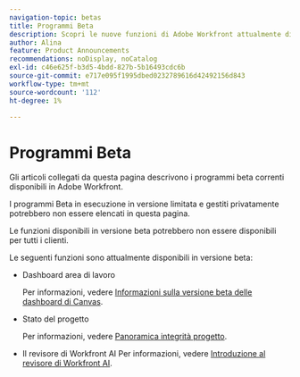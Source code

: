 ```yaml
---
navigation-topic: betas
title: Programmi Beta
description: Scopri le nuove funzioni di Adobe Workfront attualmente disponibili per tutti o per un numero limitato di clienti in una versione beta.
author: Alina
feature: Product Announcements
recommendations: noDisplay, noCatalog
exl-id: c46e625f-b3d5-4bdd-827b-5b16493cdc6b
source-git-commit: e717e095f1995dbed0232789616d42492156d843
workflow-type: tm+mt
source-wordcount: '112'
ht-degree: 1%

---
```


# Programmi Beta

Gli articoli collegati da questa pagina descrivono i programmi beta correnti disponibili in Adobe Workfront.

I programmi Beta in esecuzione in versione limitata e gestiti privatamente potrebbero non essere elencati in questa pagina.

Le funzioni disponibili in versione beta potrebbero non essere disponibili per tutti i clienti.

Le seguenti funzioni sono attualmente disponibili in versione beta:

* Dashboard area di lavoro

  Per informazioni, vedere [Informazioni sulla versione beta delle dashboard di Canvas](/help/quicksilver/product-announcements/betas/canvas-dashboards-beta/canvas-dashboards-beta-information.md).

* Stato del progetto

  Per informazioni, vedere [Panoramica integrità progetto](/help/quicksilver/workfront-basics/ai-assistant/project-health-overview.md).

* Il revisore di Workfront AI
Per informazioni, vedere [Introduzione al revisore di Workfront AI](/help/quicksilver/review-and-approve-work/document-reviews-and-approvals/wf-ai-reviewer.md).


<!--

drafted for later when we start releasing features for the commenting experience. When we can launch the beta article for new commenting experience, replace what you have here with this: 
 
The features described in this page are currently available as part of beta programs. Features that are available in beta might not be available to all customers. 


## New commenting exprience Beta

* [New commenting experience](../betas/new-commenting-experience-beta/unified-commenting-experience.md)
* [New commenting experience beta release activity](../betas/new-commenting-experience-beta/new-commenting-beta-experience-information.md)

## New form designer Beta

* [Form designer overview](../../administration-and-setup/customize-workfront/create-manage-custom-forms/form-designer/form-designer-overview.md)

-->

